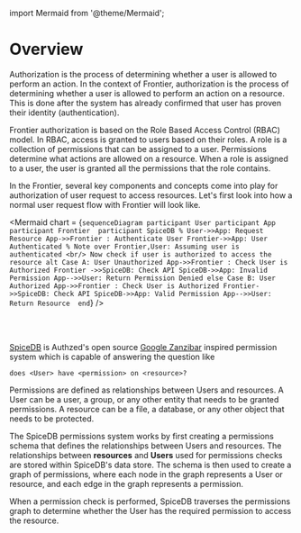 import Mermaid from '@theme/Mermaid';

# Overview

Authorization is the process of determining whether a user is allowed to perform an action. In the context of Frontier, authorization is the process of determining whether a user is allowed to perform an action on a resource. This is done after the system has already confirmed that user has proven their identity (authentication).

Frontier authorization is based on the Role Based Access Control (RBAC) model. In RBAC, access is granted to users based on their roles. A role is a collection of permissions that can be assigned to a user. Permissions determine what actions are allowed on a resource. When a role is assigned to a user, the user is granted all the permissions that the role contains.

In the Frontier, several key components and concepts come into play for authorization of user request to access resources. Let's first look into how a normal user request flow with Frontier will look like.

<Mermaid chart = {`sequenceDiagram
    participant User
    participant App
    participant Frontier 
    participant SpiceDB
    %
    User->>App: Request Resource
    App->>Frontier : Authenticate User
    Frontier->>App: User Authenticated
    %
    Note over Frontier,User: Assuming user is authenticated <br/> Now check if user is authorized to access the resource
    alt Case A: User Unauthorized
        App->>Frontier : Check User is Authorized
        Frontier ->>SpiceDB: Check API
        SpiceDB->>App: Invalid Permission
        App-->>User: Return Permission Denied
    else Case B: User Authorized
        App->>Frontier : Check User is Authorized
        Frontier->>SpiceDB: Check API
        SpiceDB->>App: Valid Permission
        App-->>User: Return Resource 
    end`}
/>

<br/><br/>

[SpiceDB](https://authzed.com/docs) is Authzed's open source [Google Zanzibar](https://research.google/pubs/pub48190/) inspired permission system which is capable of answering the question like

```
does <User> have <permission> on <resource>?
```

Permissions are defined as relationships between Users and resources. A User can be a user, a group, or any other entity that needs to be granted permissions. A resource can be a file, a database, or any other object that needs to be protected.

The SpiceDB permissions system works by first creating a permissions schema that defines the relationships between Users and resources. The relationships between **resources** and **Users** used for permissions checks are stored within SpiceDB's data store. The schema is then used to create a graph of permissions, where each node in the graph represents a User or resource, and each edge in the graph represents a permission.

When a permission check is performed, SpiceDB traverses the permissions graph to determine whether the User has the required permission to access the resource.
